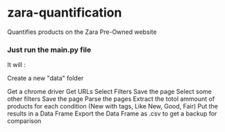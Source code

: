 # zara-quantification
Quantifies products on the Zara Pre-Owned website

### Just run the main.py file 

It will :

Create a new "data" folder

Get a chrome driver
Get URLs 
Select Filters
Save the page
Select some other filters 
Save the page
Parse the pages
Extract the totol ammount of products for each condition (New with tags, Like New, Good, Fair)
Put the results in a Data Frame
Export the Data Frame as .csv to get a backup for comparison
